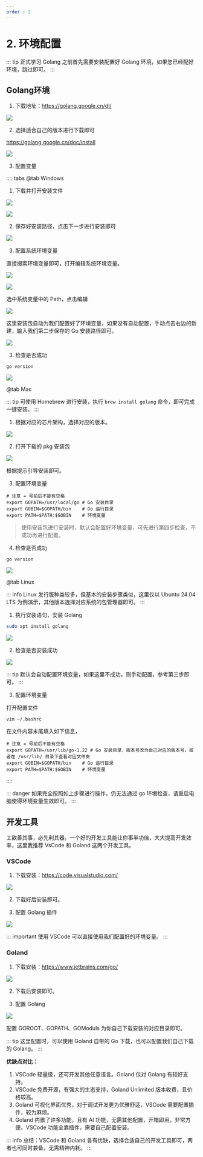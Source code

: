 ```yaml
---
order : 2
---
```


# 2. 环境配置

::: tip 正式学习 Golang 之前首先需要安装配置好 Golang 环境，如果您已经配好环境，跳过即可。
:::

## Golang环境


1. 下载地址：https://golang.google.cn/dl/

![](../../../../assets/environment-config/2024-06-29-14-52-12.png)

2. 选择适合自己的版本进行下载即可

https://golang.google.cn/doc/install

![](../../../../assets/environment-config/2024-06-29-14-49-50.png)

3. 配置变量

:::: tabs
@tab Windows

1. 下载并打开安装文件

![](../../../../assets/environment-config/2024-07-01-09-22-03.png)

![](../../../../assets/environment-config/2024-07-01-09-23-07.png)

2. 保存好安装路径，点击下一步进行安装即可

![](../../../../assets/environment-config/2024-07-01-09-23-58.png)

3. 配置系统环境变量

直接搜索环境变量即可，打开编辑系统环境变量。

![](../../../../assets/environment-config/2024-07-01-09-25-48.png)

![](../../../../assets/environment-config/2024-07-01-09-25-23.png)


选中系统变量中的 Path，点击编辑

![](../../../../assets/environment-config/2024-07-01-09-26-59.png)

这里安装包自动为我们配置好了环境变量，如果没有自动配置，手动点击右边的新建，输入我们第二步保存的 Go 安装路径即可。

![](../../../../assets/environment-config/2024-07-01-09-27-43.png)

3. 检查是否成功

```shell
go version
```

![](../../../../assets/environment-config/2024-07-01-09-29-33.png)


@tab Mac

::: tip 可使用 Homebrew 进行安装，执行 `brew install golang` 命令，即可完成一键安装。
:::


1. 根据对应的芯片架构，选择对应的版本。

![](../../../../assets/environment-config/2024-07-01-09-12-53.png)

2. 打开下载的 pkg 安装包

![](../../../../assets/environment-config/2024-07-01-09-13-46.png)

根据提示引导安装即可。


3. 配置环境变量

```shell
# 注意 = 号前后不能有空格
export GOPATH=/usr/local/go # Go 安装目录
export GOBIN=$GOPATH/bin    # Go 运行目录
export PATH=$PATH:$GOBIN    # 环境变量
```

> 使用安装包进行安装时，默认会配置好环境变量，可先进行第四步检查，不成功再进行配置。

4. 检查是否成功

```go:no-line-numbers
go version
```

![](../../../../assets/environment-config/2024-06-29-15-06-25.png)



@tab Linux

::: info Linux 发行版种类较多，但基本的安装步骤类似，这里仅以 Ubuntu 24.04 LTS 为例演示，其他版本选择对应系统的包管理器即可。
:::

1. 执行安装语句，安装 Golang


```sh
sudo apt install golang
```

![](../../../../assets/environment-config/2024-07-01-09-37-02.png)




2. 检查是否安装成功


![](../../../../assets/environment-config/2024-07-01-09-37-48.png)

::: tip 默认会自动配置环境变量，如果这里不成功，则手动配置，参考第三步即可。
:::


3. 配置环境变量

打开配置文件

```shell
vim ~/.bashrc
```

在文件内容末尾填入如下信息，
```shell
# 注意 = 号前后不能有空格
export GOPATH=/usr/lib/go-1.22 # Go 安装目录，版本号改为自己对应的版本号，或者在 /usr/lib/ 目录下查看对应文件夹
export GOBIN=$GOPATH/bin    # Go 运行目录
export PATH=$PATH:$GOBIN    # 环境变量
```
::::

::: danger  如果完全按照如上步骤进行操作，仍无法通过 go 环境检查，请重启电脑使得环境变量生效即可。
:::

## 开发工具

工欲善其事，必先利其器。一个好的开发工具能让你事半功倍，大大提高开发效率，这里我推荐 VsCode 和 Goland 这两个开发工具。

### VSCode

1. 下载安装：https://code.visualstudio.com/

![](../../../../assets/environment-config/2024-06-29-14-34-01.png)

2. 下载好后安装即可。

3. 配置 Golang 插件

![](../../../../assets/environment-config/2024-06-29-14-35-54.png)

::: important 使用 VSCode 可以直接使用我们配置好的环境变量。
:::

### Goland

1. 下载安装：https://www.jetbrains.com/go/

![](../../../../assets/environment-config/2024-06-29-14-37-30.png)

2. 下载后安装即可。

3. 配置 Golang

![](../../../../assets/environment-config/2024-06-29-14-39-06.png)

配置 GOROOT、GOPATH、GOModuls 为你自己下载安装的对应目录即可。

::: tip 这里配置时，可以使用 Goland 自带的 Go 下载，也可以配置我们自己下载的 Golang。
:::

**优缺点对比：**

1. VSCode 轻量级，还可开发其他任意语言。Goland 仅对 Golang 有较好支持。
2. VSCode 免费开源，有强大的生态支持，Goland Unlimited 版本收费，且价格较高。
3. Goland 可视化界面优秀，对于调试开发更为优雅舒适，VSCode 需要配置插件，较为麻烦。
4. Goland 内置了许多功能，且有 AI 功能，无需其他配置，开箱即用，非常方便。VSCode 功能全靠插件，需要自己配置安装。

::: info 总结：VSCode 和 Goland 各有优缺，选择合适自己的开发工具即可，两者也可同时兼备，无需精神内耗。
:::
